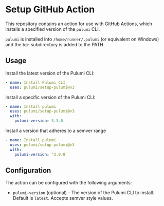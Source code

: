 # Setup GitHub Action

This repository contains an action for use with GitHub Actions, which installs a specified version of  the `pulumi` CLI.

`pulumi` is installed into `/home/runner/.pulumi` (or equivalent on Windows) and the `bin` subdirectory is added to the PATH.

## Usage

Install the latest version of the Pulumi CLI:

```yaml
- name: Install Pulumi CLI
  uses: pulumi/setup-pulumi@v3
```

Install a specific version of the Pulumi CLI:

```yaml
- name: Install pulumi
  uses: pulumi/setup-pulumi@v3
  with:
    pulumi-version: 3.3.0
```

Install a version that adheres to a semver range

```yaml
- name: Install pulumi
  uses: pulumi/setup-pulumi@v3
  with:
    pulumi-version: ^3.0.0
```

## Configuration

The action can be configured with the following arguments:

- `pulumi-version` (optional) - The version of the Pulumi CLI to install. Default is `latest`. Accepts semver style values.
